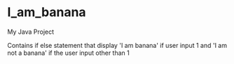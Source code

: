 # I_am_banana
My Java Project

Contains if else statement that display 'I am banana' if user input 1 and 'I am not a banana' if the user input other than 1
